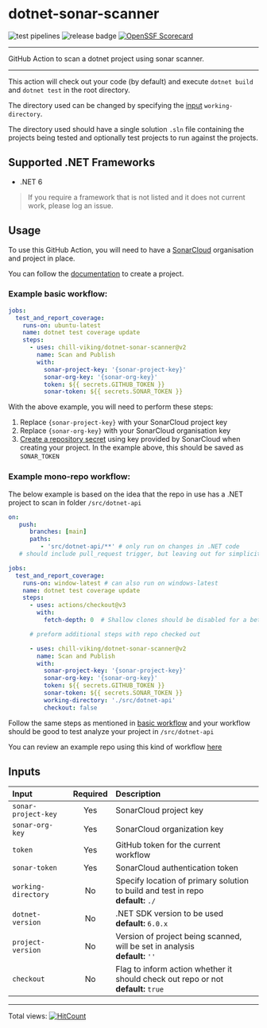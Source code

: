 # dotnet-sonar-scanner

<!-- TODO: add other status badges once workflows sorted out -->
![test pipelines](https://github.com/chill-viking/dotnet-sonar-scanner/actions/workflows/test-action.yml/badge.svg?branch=main) 
![release badge](https://img.shields.io/github/v/release/chill-viking/dotnet-sonar-scanner?display_name=release&logo=github&sort=semver) 
[![OpenSSF
Scorecard](https://api.securityscorecards.dev/projects/github.com/chill-viking/dotnet-sonar-scanner/badge)](https://api.securityscorecards.dev/projects/github.com/chill-viking/dotnet-sonar-scanner)
<hr/>

GitHub Action to scan a dotnet project using sonar scanner.

<hr/>

This action will check out your code (by default) and execute `dotnet build` and `dotnet test` in the root directory.

The directory used can be changed by specifying the [input](#inputs) `working-directory`.

The directory used should have a single solution `.sln` file containing the projects being tested and optionally test projects to run against the projects.

## Supported .NET Frameworks

- .NET 6

> If you require a framework that is not listed and it does not current work, please log an issue.

## Usage

To use this GitHub Action, you will need to have a [SonarCloud](https://sonarcloud.io) organisation and project in
place.

You can follow the [documentation](https://docs.sonarcloud.io/getting-started/github/) to create a project.

### Example basic workflow:

```yaml
jobs:
  test_and_report_coverage:
    runs-on: ubuntu-latest
    name: dotnet test coverage update
    steps:
      - uses: chill-viking/dotnet-sonar-scanner@v2
        name: Scan and Publish
        with:
          sonar-project-key: '{sonar-project-key}'
          sonar-org-key: '{sonar-org-key}'
          token: ${{ secrets.GITHUB_TOKEN }}
          sonar-token: ${{ secrets.SONAR_TOKEN }}
```

With the above example, you will need to perform these steps:

1. Replace `{sonar-project-key}` with your SonarCloud project key
2. Replace `{sonar-org-key}` with your SonarCloud organisation key
3. [Create a repository secret](https://docs.github.com/en/actions/security-guides/encrypted-secrets#creating-encrypted-secrets-for-a-repository)
   using key provided by SonarCloud when creating your project. In the example above, this should be saved
   as `SONAR_TOKEN`

### Example mono-repo workflow:

The below example is based on the idea that the repo in use has a .NET project to scan
in folder `/src/dotnet-api`

```yaml
on:
   push:
      branches: [main]
      paths:
         - 'src/dotnet-api/**' # only run on changes in .NET code
   # should include pull_request trigger, but leaving out for simplicity here

jobs:
  test_and_report_coverage:
    runs-on: window-latest # can also run on windows-latest
    name: dotnet test coverage update
    steps:
      - uses: actions/checkout@v3
        with:
          fetch-depth: 0  # Shallow clones should be disabled for a better relevancy of analysis

      # preform additional steps with repo checked out

      - uses: chill-viking/dotnet-sonar-scanner@v2
        name: Scan and Publish
        with:
          sonar-project-key: '{sonar-project-key}'
          sonar-org-key: '{sonar-org-key}'
          token: ${{ secrets.GITHUB_TOKEN }}
          sonar-token: ${{ secrets.SONAR_TOKEN }}
          working-directory: './src/dotnet-api'
          checkout: false
```

Follow the same steps as mentioned in [basic workflow](#example-basic-workflow-) and your workflow should be good to test analyze your project in `/src/dotnet-api`

You can review an example repo using this kind of workflow [here](https://github.com/chill-viking/github-actions-tests)

## Inputs

| Input               | Required | Description                                                                             |
|:--------------------|:--------:|:----------------------------------------------------------------------------------------|
| `sonar-project-key` |   Yes    | SonarCloud project key                                                                  |
| `sonar-org-key`     |   Yes    | SonarCloud organization key                                                             |
| `token`             |   Yes    | GitHub token for the current workflow                                                   |
| `sonar-token`       |   Yes    | SonarCloud authentication token                                                         |
| `working-directory` |    No    | Specify location of primary solution to build and test in repo<br/>**default:** `./`    |
| `dotnet-version`    |    No    | .NET SDK version to be used<br/>**default:** `6.0.x`                                    |
| `project-version`   |    No    | Version of project being scanned, will be set in analysis<br/>**default:** `''`         |
| `checkout`          |    No    | Flag to inform action whether it should check out repo or not<br/>**default:** `true`   |

<hr/>

Total views: [![HitCount](https://hits.dwyl.com/chill-viking/dotnet-sonar-scanner.svg?style=flat-square)](http://hits.dwyl.com/chill-viking/dotnet-sonar-scanner)
